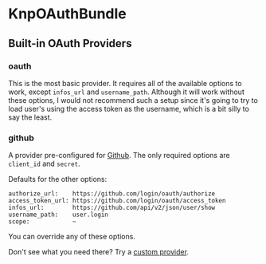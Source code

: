 # KnpOAuthBundle

## Built-in OAuth Providers

### oauth

This is the most basic provider. It requires all of the available options to work, except `infos_url` and `username_path`. Although it will work without these options, I would not recommend such a setup since it's going to try to load user's using the access token as the username, which is a bit silly to say the least.

### github

A provider pre-configured for [Github](http://github.com/). The only required options are `client_id` and `secret`.

Defaults for the other options:

    authorize_url:    https://github.com/login/oauth/authorize
    access_token_url: https://github.com/login/oauth/access_token
    infos_url:        https://github.com/api/v2/json/user/show
    username_path:    user.login
    scope:            ~

You can override any of these options.

Don't see what you need there? Try a [custom provider](05_custom_oauth_providers.md).